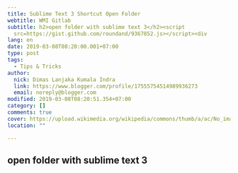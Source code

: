 ```yaml
---
title: Sublime Text 3 Shortcut Open Folder
webtitle: WMI Gitlab
subtitle: h2>open folder with sublime text 3</h2><script
  src=https://gist.github.com/roundand/9367852.js></script><div
lang: en
date: 2019-03-08T08:20:00.001+07:00
type: post
tags:
  - Tips & Tricks
author:
  nick: Dimas Lanjaka Kumala Indra
  link: https://www.blogger.com/profile/17555754514989936273
  email: noreply@blogger.com
modified: 2019-03-08T08:20:51.354+07:00
category: []
comments: true
cover: https://upload.wikimedia.org/wikipedia/commons/thumb/a/ac/No_image_available.svg/2048px-No_image_available.svg.png
location: ""

---
```


<h2>open folder with sublime text 3</h2><script src="https://gist.github.com/roundand/9367852.js"></script>